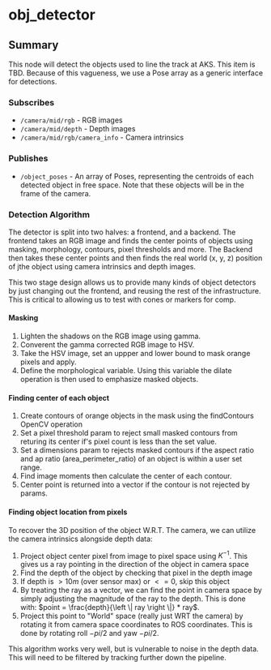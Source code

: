 # obj_detector

## Summary

This node will detect the objects used to line the track at AKS. This item is TBD. Because of this vagueness, we use
a Pose array as a generic interface for detections.

### Subscribes

- `/camera/mid/rgb` - RGB images
- `/camera/mid/depth` - Depth images
- `/camera/mid/rgb/camera_info` - Camera intrinsics

### Publishes

- `/object_poses` - An array of Poses, representing the centroids of each detected object in free space. Note that these
  objects will be in the frame of the camera.

### Detection Algorithm

The detector is split into two halves: a frontend, and a backend. The frontend takes an RGB image and finds the
center points of objects using masking, morphology, contours, pixel thresholds and more. The Backend then takes these center points
and then finds the real world (x, y, z) position of jthe object using camera intrinsics and depth images.

This two stage design allows us to provide many kinds of object detectors by just changing out the frontend, and
reusing the rest of the infrastructure. This is critical to allowing us to test with cones or markers for comp.

#### Masking

1. Lighten the shadows on the RGB image using gamma.
2. Converent the gamma corrected RGB image to HSV.
3. Take the HSV image, set an uppper and lower bound to mask orange pixels and apply.
4. Define the morphological variable. Using this variable the dilate operation 
    is then used to emphasize masked objects. 

#### Finding center of each object

1. Create contours of orange objects in the mask using the findContours OpenCV operation
2. Set a pixel threshold param to reject small masked contours from returing its center 
    if's pixel count is less than the set value.
3. Set a dimensions param to rejects masked contours if the aspect ratio and ap ratio 
    (area_perimeter_ratio) of an object is within a user set range.
5. Find image moments then calculate the center of each contour.
6. Center point is returned into a vector if the contour is not rejected by params.

#### Finding object location from pixels

To recover the 3D position of the object W.R.T. The camera, we can utilize the camera intrinsics alongside depth data:

1. Project object center pixel from image to pixel space using $K^{-1}$. This gives us a ray pointing in the direction
   of the object in camera space
2. Find the depth of the object by checking that pixel in the depth image
3. If depth is $> 10m$ (over sensor max) or $<= 0$, skip this object
4. By treating the ray as a vector, we can find the point in camera space by simply adjusting the magnitude of the ray
   to the depth. This is done with: $point = \frac{depth}{\left \| ray \right \|} * ray$.
5. Project this point to "World" space (really just WRT the camera) by rotating it from camera space coordinates to ROS
   coordinates. This is done by rotating roll $-pi/2$ and yaw $-pi/2$.

This algorithm works very well, but is vulnerable to noise in the depth data. This will need to be filtered by tracking
further down the pipeline.
